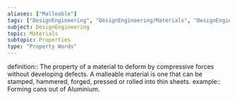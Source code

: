 ```yaml
---
aliases: ["Malleable"]
tags: ["DesignEngineering", "DesignEngineering/Materials", "DesignEngineering/Materials/Properties", "DesignEngineering/Materials/Properties/PropertyWords"]
subject: DesignEngineering
topic: Materials
subtopic: Properties
type: "Property Words"
---
```


definition:: The property of a material to deform by compressive forces without developing defects. A malleable material is one that can be stamped, hammered, forged, pressed or rolled into thin sheets.
example:: Forming cans out of Aluminium.